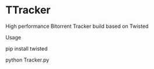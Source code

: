 TTracker
========

High performance Bitorrent Tracker build based on Twisted

Usage

pip install twisted

python Tracker.py

